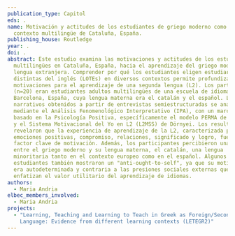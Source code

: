 ```yaml
---
publication_type: Capitol
eds: .
name: Motivación y actitudes de los estudiantes de griego moderno como L2 en el
  contexto multilingüe de Cataluña, España.
publishing_house: Routledge
year: .
doi: .
abstract: Este estudio examina las motivaciones y actitudes de los estudiantes
  multilingües en Cataluña, España, hacia el aprendizaje del griego moderno como
  lengua extranjera. Comprender por qué los estudiantes eligen estudiar lenguas
  distintas del inglés (LOTEs) en diversos contextos permite profundizar en las
  motivaciones para el aprendizaje de una segunda lengua (L2). Los participantes
  (n=20) eran estudiantes adultos multilingües de una escuela de idiomas en
  Barcelona, España, cuya lengua materna era el catalán y el español. Los datos
  narrativos obtenidos a partir de entrevistas semiestructuradas se analizaron
  mediante el Análisis Fenomenológico Interpretativo (IPA), con un marco teórico
  basado en la Psicología Positiva, específicamente el modelo PERMA de Seligman,
  y el Sistema Motivacional del Yo en L2 (L2MSS) de Dörnyei. Los resultados
  revelaron que la experiencia de aprendizaje de la L2, caracterizada por
  emociones positivas, compromiso, relaciones, significado y logro, fue un
  factor clave de motivación. Además, los participantes percibieron una conexión
  entre el griego moderno y su lengua materna, el catalán, una lengua
  minoritaria tanto en el contexto europeo como en el español. Algunos
  estudiantes también mostraron un "anti-ought-to-self", ya que su motivación
  era autodeterminada y contraria a las presiones sociales externas que
  enfatizan el valor utilitario del aprendizaje de idiomas.
authors:
  - Maria Andria
elbec_members_involved:
  - Maria Andria
projects:
  - "Learning, Teaching and Learning to Teach in Greek as Foreign/Second
    Language: Evidence from different learning contexts (LETEGR2)"
---
```

